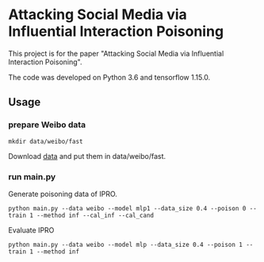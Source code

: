 # Attacking Social Media via Influential Interaction Poisoning

This project is for the paper "Attacking Social Media via Influential Interaction Poisoning".

The code was developed on Python 3.6 and tensorflow 1.15.0.

## Usage
### prepare Weibo data
```
mkdir data/weibo/fast
```

Download [data](https://pan.baidu.com/s/1O7SyIeEejuuQJ48gpxGc-Q?pwd=wauq) and put them in data/weibo/fast.

### run main.py
Generate poisoning data of IPRO.
```
python main.py --data weibo --model mlp1 --data_size 0.4 --poison 0 --train 1 --method inf --cal_inf --cal_cand
```
Evaluate IPRO
```
python main.py --data weibo --model mlp --data_size 0.4 --poison 1 --train 1 --method inf
```
